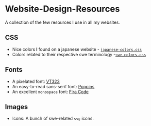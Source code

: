 # Website-Design-Resources

A collection of the few resources I use in all my websites.

## CSS

- Nice colors I found on a japanese website - [`japanese-colors.css`](https://github.com/saqibur/website-design-resources/blob/master/css/japanese-colors.css)
- Colors related to their respective swe terminology -[`swe-colors.css`](https://github.com/saqibur/website-design-resources/blob/master/css/swe-colors.css)

## Fonts

- A pixelated font: [VT323](https://fonts.google.com/specimen/VT323)
- An easy-to-read sans-serif font: [Poppins](https://fonts.google.com/specimen/Poppins)
- An excellent `monospace` font: [Fira Code](https://fonts.google.com/specimen/Fira+Code)

## Images

- Icons: A bunch of swe-related `svg` icons.
